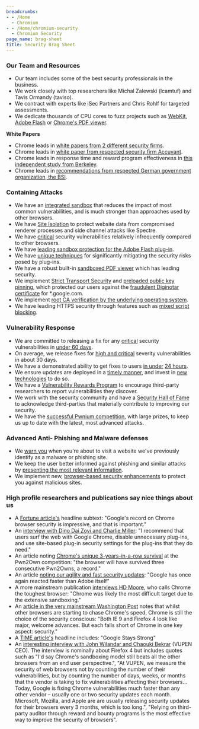 ```yaml
---
breadcrumbs:
- - /Home
  - Chromium
- - /Home/chromium-security
  - Chromium Security
page_name: brag-sheet
title: Security Brag Sheet
---
```


### Our Team and Resources

*   Our team includes some of the best security professionals in the
            business.
*   We work closely with top researchers like Michal Zalewski (lcamtuf)
            and Tavis Ormandy (taviso).
*   We contract with experts like iSec Partners and Chris Rohlf for
            targeted assessments.
*   We dedicate thousands of CPU cores to fuzz projects such as
            [WebKit](http://blog.chromium.org/2012/04/fuzzing-for-security.html),
            [Adobe
            Flash](http://googleonlinesecurity.blogspot.com/2011/08/fuzzing-at-scale.html)
            or [Chrome's PDF viewer](http://j00ru.vexillium.org/?p=1175).

**White Papers**

*   Chrome leads in [white papers from 2 different security
            firms](https://www.blog.google/products/chrome-enterprise/2-new-white-papers-examine-enterprise-web-browser-security/).
*   Chrome leads in [white paper from respected security firm
            Accuvant](http://www.accuvant.com/sites/default/files/AccuvantBrowserSecCompar_FINAL.pdf).
*   Chrome leads in response time and reward program effectiveness in
            [this independent study from
            Berkeley](https://www.usenix.org/system/files/conference/usenixsecurity13/sec13-paper_finifter.pdf).
*   Chrome leads in [recommendations from respected German government
            organization, the
            BSI](https://www.bsi-fuer-buerger.de/SharedDocs/Downloads/DE/BSIFB/Publikationen/BSI-E-CS_001.pdf).

### Containing Attacks

*   We have an [integrated sandbox](/Home/chromium-security/guts) that
            reduces the impact of most common vulnerabilities, and is much
            stronger than approaches used by other browsers.
*   We have [Site Isolation](/Home/chromium-security/site-isolation) to
            protect website data from compromised renderer processes and side
            channel attacks like Spectre.
*   We have [critical](/developers/severity-guidelines) security
            vulnerabilities relatively infrequently compared to other browsers.
*   We have [leading sandbox protection for the Adobe Flash
            plug-in](http://blog.chromium.org/2012/08/the-road-to-safer-more-stable-and.html).
*   We have [unique
            techniques](http://blog.chromium.org/2010/06/improving-plug-in-security.html)
            for significantly mitigating the security risks posed by plug-ins.
*   We have a robust built-in [sandboxed PDF
            viewer](http://chrome.blogspot.com/2010/11/pdf-goodness-in-chrome.html)
            which has leading security.
*   We implement [Strict Transport
            Security](https://en.wikipedia.org/wiki/HTTP_Strict_Transport_Security)
            and [preloaded public key
            pinning](http://www.imperialviolet.org/2011/05/04/pinning.html),
            which protected our users against the [fraudulent Diginotar
            certificate](https://blog.mozilla.com/security/2011/08/29/fraudulent-google-com-certificate/)
            for \*.google.com.
*   We implement [root CA verification by the underlying operating
            system](/Home/chromium-security/root-ca-policy).
*   We have leading HTTPS security through features such as [mixed
            script
            blocking](http://blog.chromium.org/2012/08/ending-mixed-scripting-vulnerabilities.html).

### Vulnerability Response

*   We are committed to releasing a fix for any
            [critical](/developers/severity-guidelines) security vulnerabilities
            in [under 60
            days](http://googleonlinesecurity.blogspot.com/2010/07/rebooting-responsible-disclosure-focus.html).
*   On average, we release fixes for [high and
            critical](/developers/severity-guidelines) severity vulnerabilities
            in about 30 days.
*   We have a demonstrated ability to get fixes to users [in
            under](http://googlechromereleases.blogspot.com/2011/03/stable-and-beta-channel-updates.html)
            [24 hours](http://twitter.com/VUPEN/status/46391969903161345).
*   We ensure updates are deployed in a [timely
            manner](http://www.techzoom.net/publications/silent-updates/), and
            invest in [new
            technologies](/developers/design-documents/software-updates-courgette)
            to do so.
*   We have a [Vulnerability Rewards
            Program](http://www.chromium.org/Home/chromium-security/vulnerability-rewards-program)
            to encourage third-party researchers to report vulnerabilities they
            discover.
*   We work with the security community and have a [Security Hall of
            Fame](http://www.chromium.org/Home/chromium-security/hall-of-fame)
            to acknowledge third-parties that materially contribute to improving
            our security.
*   We have the [successful Pwnium
            competition](http://chrome.blogspot.com/2012/03/pwnium-great-exploits-fast-patches.html),
            with large prizes, to keep us up to date with the latest, most
            advanced attacks.

### Advanced Anti- Phishing and Malware defenses

*   We [warn
            you](http://www.google.com/support/chrome/bin/answer.py?answer=99020&hl=en)
            when you're about to visit a website we've previously identify as a
            malware or phishing site.
*   We keep the user better informed against phishing and similar
            attacks by [presenting the most relevant
            information](http://chrome.blogspot.com/2010/10/understanding-omnibox-for-better.html).
*   We implement new, [browser-based security
            enhancements](http://blog.chromium.org/2010/01/security-in-depth-new-security-features.html)
            to protect you against malicious sites.

### High profile researchers and publications say nice things about us

*   A [Fortune
            article's](http://tech.fortune.cnn.com/2011/03/21/google-fixes-flashs-security-issues-ahead-of-adobe/?utm_source=feedburner&utm_medium=feed&utm_campaign=Feed%3A+fortunebrainstormtech+%28Fortune+Brainstorm+Tech%29)
            headline subtext: "Google's record on Chrome browser security is
            impressive, and that is important."
*   An [interview with Dino Dai Zovi and Charlie
            Miller](http://www.h-online.com/security/features/Hackers-versus-Apple-1202598.html):
            "I recommend that users surf the web with Google Chrome, disable
            unnecessary plug-ins, and use site-based plug-in security settings
            for the plug-ins that they do need."
*   An article noting [Chrome's unique 3-years-in-a-row
            survival](http://www.computerworld.com/s/article/9214022/Google_s_Chrome_untouched_at_Pwn2Own_hack_match)
            at the Pwn2Own competition: "the browser will have survived three
            consecutive Pwn2Owns, a record."
*   An article [noting our agility and fast security
            updates](http://www.h-online.com/security/news/item/Google-closes-Flash-hole-faster-than-Adobe-1209932.html):
            "Google has once again reacted faster than Adobe itself"
*   A more mainstream publication [interviews HD
            Moore](http://content.usatoday.com/communities/technologylive/post/2011/03/20-grand-not-enough-to-entice-hackers-to-crack-google-chrome/1),
            who calls Chrome the toughest browser: "Chrome was likely the most
            difficult target due to the extensive sandboxing."
*   An [article in the very mainstream Washington
            Post](http://www.washingtonpost.com/business/apples-taking-30-percent-of-app-store-subscriptions-is-an-unkind-cut/2011/02/14/ABbMfvH_story.html)
            notes that whilst other browsers are starting to chase Chrome's
            speed, Chrome is still the choice of the security conscious: "Both
            IE 9 and Firefox 4 look like major, welcome advances. But each falls
            short of Chrome in one key aspect: security."
*   A [TIME
            article's](http://techland.time.com/2011/03/14/pwn2own-roundup-apple-fails-google-stays-strong/)
            headline includes: "Google Stays Strong"
*   An [interesting interview with John Wilandar and Chaouki
            Bekrar](http://www.securityvibes.com/community/en/blog/2011/03/25/firefox-4-and-the-state-of-browser-security--the-expert-view)
            (VUPEN CEO). The interview is nominally about Firefox 4 but includes
            quotes such as "I'd say Chrome's sandboxing model still beats all
            the other browsers from an end user perspective.", "At VUPEN, we
            measure the security of web browsers not by counting the number of
            their vulnerabilities, but by counting the number of days, weeks, or
            months that the vendor is taking to fix vulnerabilities affecting
            their browsers... Today, Google is fixing Chrome vulnerabilities
            much faster than any other vendor – usually one or two security
            updates each month. Microsoft, Mozilla, and Apple are are usually
            releasing security updates for their browsers every 3 months, which
            is too long.", "Relying on third-party auditor through reward and
            bounty programs is the most effective way to improve the security of
            browsers".
